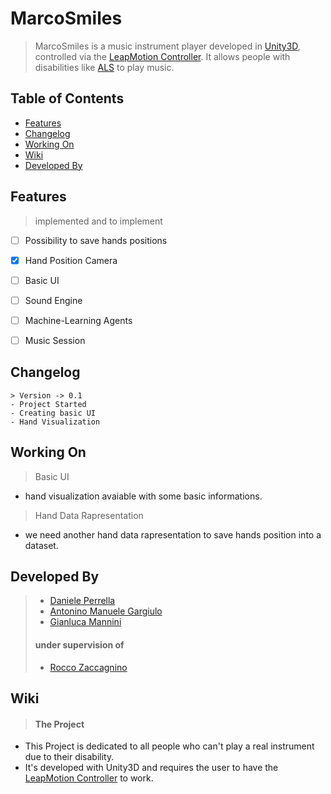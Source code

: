 # MarcoSmiles
> MarcoSmiles is a music instrument player developed in [Unity3D](https://unity.com/), controlled via the [LeapMotion Controller](https://www.leapmotion.com/). It allows people with disabilities like [ALS](https://en.wikipedia.org/wiki/Amyotrophic_lateral_sclerosis) to play music. 


## Table of Contents
- [Features](#features)
- [Changelog](#changelog)
- [Working On](#workingon)
- [Wiki](#wiki)
- [Developed By](#developedby)

###


<a name="features"></a>
## Features 
> implemented and to implement

- [ ] Possibility to save hands positions
- [x] Hand Position Camera
- [ ] Basic UI
- [ ] Sound Engine
- [ ] Machine-Learning Agents
- [ ] Music Session


<a name="changelog"></a>
## Changelog
```
> Version -> 0.1
- Project Started
- Creating basic UI
- Hand Visualization
```


<a name="workingon"></a>
## Working On
> Basic UI
- hand visualization avaiable with some basic informations.
> Hand Data Rapresentation
- we need another hand data rapresentation to save hands position into a dataset.


<a name="developedby"></a>
## Developed By
> * [Daniele Perrella](github.com/dvgniele)
> * [Antonino Manuele Gargiulo](github.com/gepp4)
> * [Gianluca Mannini](github.com/gmann7)
> #### under supervision of
> * [Rocco Zaccagnino]() 


<a name="wiki"></a>
## Wiki
> #### The Project
- This Project is dedicated to all people who can't play a real instrument due to their disability.
- It's developed with Unity3D and requires the user to have the [LeapMotion Controller](https://www.leapmotion.com/) to work.
